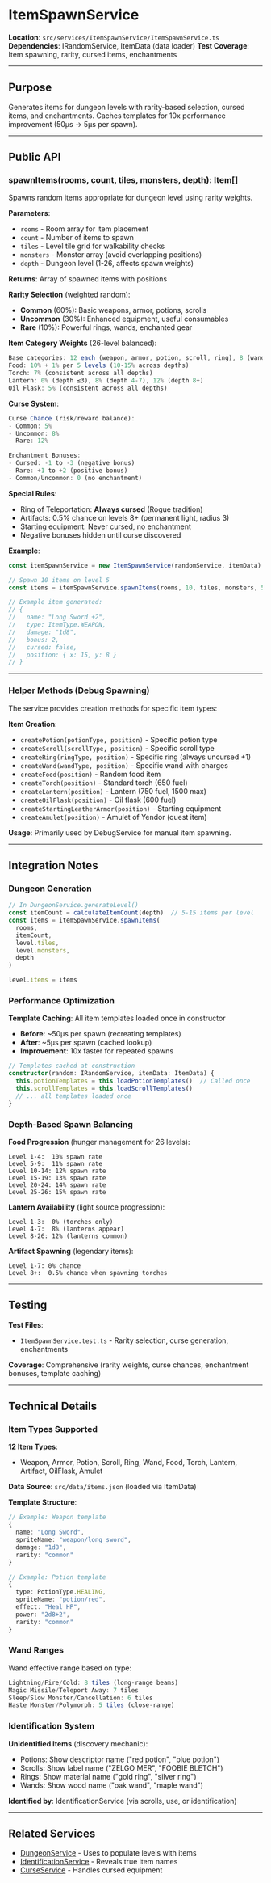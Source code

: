 # ItemSpawnService

**Location**: `src/services/ItemSpawnService/ItemSpawnService.ts`
**Dependencies**: IRandomService, ItemData (data loader)
**Test Coverage**: Item spawning, rarity, cursed items, enchantments

---

## Purpose

Generates items for dungeon levels with rarity-based selection, cursed items, and enchantments. Caches templates for 10x performance improvement (50μs → 5μs per spawn).

---

## Public API

### spawnItems(rooms, count, tiles, monsters, depth): Item[]

Spawns random items appropriate for dungeon level using rarity weights.

**Parameters**:
- `rooms` - Room array for item placement
- `count` - Number of items to spawn
- `tiles` - Level tile grid for walkability checks
- `monsters` - Monster array (avoid overlapping positions)
- `depth` - Dungeon level (1-26, affects spawn weights)

**Returns**: Array of spawned items with positions

**Rarity Selection** (weighted random):
- **Common** (60%): Basic weapons, armor, potions, scrolls
- **Uncommon** (30%): Enhanced equipment, useful consumables
- **Rare** (10%): Powerful rings, wands, enchanted gear

**Item Category Weights** (26-level balanced):
```typescript
Base categories: 12 each (weapon, armor, potion, scroll, ring), 8 (wand)
Food: 10% + 1% per 5 levels (10-15% across depths)
Torch: 7% (consistent across all depths)
Lantern: 0% (depth ≤3), 8% (depth 4-7), 12% (depth 8+)
Oil Flask: 5% (consistent across all depths)
```

**Curse System**:
```typescript
Curse Chance (risk/reward balance):
- Common: 5%
- Uncommon: 8%
- Rare: 12%

Enchantment Bonuses:
- Cursed: -1 to -3 (negative bonus)
- Rare: +1 to +2 (positive bonus)
- Common/Uncommon: 0 (no enchantment)
```

**Special Rules**:
- Ring of Teleportation: **Always cursed** (Rogue tradition)
- Artifacts: 0.5% chance on levels 8+ (permanent light, radius 3)
- Starting equipment: Never cursed, no enchantment
- Negative bonuses hidden until curse discovered

**Example**:
```typescript
const itemSpawnService = new ItemSpawnService(randomService, itemData)

// Spawn 10 items on level 5
const items = itemSpawnService.spawnItems(rooms, 10, tiles, monsters, 5)

// Example item generated:
// {
//   name: "Long Sword +2",
//   type: ItemType.WEAPON,
//   damage: "1d8",
//   bonus: 2,
//   cursed: false,
//   position: { x: 15, y: 8 }
// }
```

---

### Helper Methods (Debug Spawning)

The service provides creation methods for specific item types:

**Item Creation**:
- `createPotion(potionType, position)` - Specific potion type
- `createScroll(scrollType, position)` - Specific scroll type
- `createRing(ringType, position)` - Specific ring (always uncursed +1)
- `createWand(wandType, position)` - Specific wand with charges
- `createFood(position)` - Random food item
- `createTorch(position)` - Standard torch (650 fuel)
- `createLantern(position)` - Lantern (750 fuel, 1500 max)
- `createOilFlask(position)` - Oil flask (600 fuel)
- `createStartingLeatherArmor(position)` - Starting equipment
- `createAmulet(position)` - Amulet of Yendor (quest item)

**Usage**: Primarily used by DebugService for manual item spawning.

---

## Integration Notes

### Dungeon Generation

```typescript
// In DungeonService.generateLevel()
const itemCount = calculateItemCount(depth)  // 5-15 items per level
const items = itemSpawnService.spawnItems(
  rooms,
  itemCount,
  level.tiles,
  level.monsters,
  depth
)

level.items = items
```

### Performance Optimization

**Template Caching**: All item templates loaded once in constructor
- **Before**: ~50μs per spawn (recreating templates)
- **After**: ~5μs per spawn (cached lookup)
- **Improvement**: 10x faster for repeated spawns

```typescript
// Templates cached at construction
constructor(random: IRandomService, itemData: ItemData) {
  this.potionTemplates = this.loadPotionTemplates()  // Called once
  this.scrollTemplates = this.loadScrollTemplates()
  // ... all templates loaded once
}
```

### Depth-Based Spawn Balancing

**Food Progression** (hunger management for 26 levels):
```
Level 1-4:  10% spawn rate
Level 5-9:  11% spawn rate
Level 10-14: 12% spawn rate
Level 15-19: 13% spawn rate
Level 20-24: 14% spawn rate
Level 25-26: 15% spawn rate
```

**Lantern Availability** (light source progression):
```
Level 1-3:  0% (torches only)
Level 4-7:  8% (lanterns appear)
Level 8-26: 12% (lanterns common)
```

**Artifact Spawning** (legendary items):
```
Level 1-7: 0% chance
Level 8+:  0.5% chance when spawning torches
```

---

## Testing

**Test Files**:
- `ItemSpawnService.test.ts` - Rarity selection, curse generation, enchantments

**Coverage**: Comprehensive (rarity weights, curse chances, enchantment bonuses, template caching)

---

## Technical Details

### Item Types Supported

**12 Item Types**:
- Weapon, Armor, Potion, Scroll, Ring, Wand, Food, Torch, Lantern, Artifact, OilFlask, Amulet

**Data Source**: `src/data/items.json` (loaded via ItemData)

**Template Structure**:
```typescript
// Example: Weapon template
{
  name: "Long Sword",
  spriteName: "weapon/long_sword",
  damage: "1d8",
  rarity: "common"
}

// Example: Potion template
{
  type: PotionType.HEALING,
  spriteName: "potion/red",
  effect: "Heal HP",
  power: "2d8+2",
  rarity: "common"
}
```

### Wand Ranges

Wand effective range based on type:
```typescript
Lightning/Fire/Cold: 8 tiles (long-range beams)
Magic Missile/Teleport Away: 7 tiles
Sleep/Slow Monster/Cancellation: 6 tiles
Haste Monster/Polymorph: 5 tiles (close-range)
```

### Identification System

**Unidentified Items** (discovery mechanic):
- Potions: Show descriptor name ("red potion", "blue potion")
- Scrolls: Show label name ("ZELGO MER", "FOOBIE BLETCH")
- Rings: Show material name ("gold ring", "silver ring")
- Wands: Show wood name ("oak wand", "maple wand")

**Identified by**: IdentificationService (via scrolls, use, or identification)

---

## Related Services

- [DungeonService](./DungeonService.md) - Uses to populate levels with items
- [IdentificationService](./IdentificationService.md) - Reveals true item names
- [CurseService](./CurseService.md) - Handles cursed equipment
